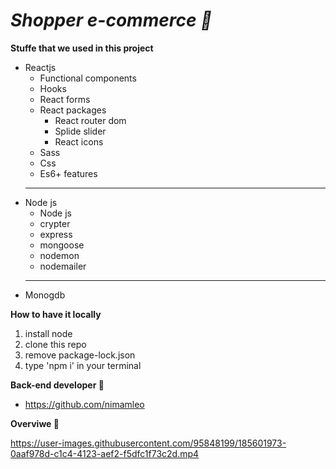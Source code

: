 # *Shopper e-commerce 🛒*

**Stuffe that we used in this project**

- Reactjs
  - Functional components 
  - Hooks
  - React forms
  - React packages
    - React router dom
    - Splide slider
    - React icons
  - Sass
  - Css
  - Es6+ features
  <hr/>
- Node js
    - Node js 
    - crypter 
    - express   
    - mongoose 
    - nodemon 
    - nodemailer
  <hr/>
- Monogdb

**How to have it locally**

1. install node
2. clone this repo
3. remove package-lock.json
4. type 'npm i' in your terminal

**Back-end developer 🤵**
  - https://github.com/nimamleo
  
**Overviwe 📀**

https://user-images.githubusercontent.com/95848199/185601973-0aaf978d-c1c4-4123-aef2-f5dfc1f73c2d.mp4
